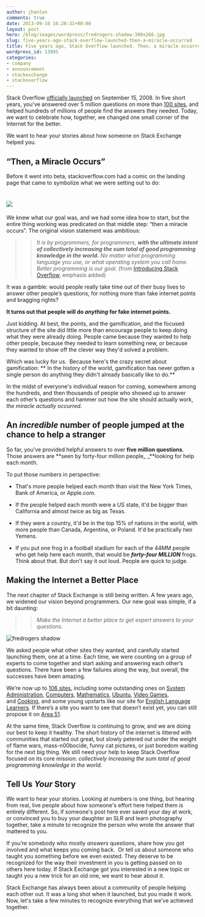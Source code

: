 ```yaml
---
author: jhanlon
comments: true
date: 2013-09-16 16:20:31+00:00
layout: post
hero: /blog/images/wordpress/fredrogers-shadow-300x266.jpg
slug: five-years-ago-stack-overflow-launched-then-a-miracle-occurred
title: Five years ago, Stack Overflow launched. Then, a miracle occurred.
wordpress_id: 13995
categories:
- company
- announcement
- stackexchange
- stackoverflow
---
```





Stack Overflow [officially launched](http://www.codinghorror.com/blog/2008/09/stack-overflow-none-of-us-is-as-dumb-as-all-of-us.html) on September 15, 2008. In five short years, you've answered over 5 million questions on more than [100 sites](http://stackexchange.com/sites), and helped hundreds of millions of people find the answers they needed. Today, we want to celebrate how, together, we changed one small corner of the Internet for the better.




We want to hear your stories about how someone on Stack Exchange helped you.





## “Then, a Miracle Occurs”




Before it went into beta, stackoverflow.com had a comic on the landing page that came to symbolize what we were setting out to do:





# [![](http://blog.stackoverflow.com/wp-content/uploads/then-a-miracle-occurs-cartoon.png)](http://blog.stackoverflow.com/2008/09/then-a-miracle-occurs-public-beta/)




We knew what our goal was, and we had some idea how to start, but the entire thing working was predicated on that middle step: “then a miracle occurs”. The original vision statement was ambitious:





<blockquote>

> 
> _It is by programmers, for programmers, **with the ultimate intent of collectively increasing the sum total of good programming knowledge in the world.** No matter what programming language you use, or what operating system you call home. Better programming is our goal._ (from [Introducing Stack Overflow](http://www.codinghorror.com/blog/2008/04/introducing-stackoverflow-com.html), emphasis added)
> 
> 
</blockquote>




It was a gamble: would people really take time out of their busy lives to answer other people’s questions, for nothing more than fake internet points and bragging rights?




**It turns out that people will do _anything_ for fake internet points.**




Just kidding. At best, the points, and the gamification, and the focused structure of the site did little more than encourage people to keep doing what they were already doing. People came because they wanted to help other people, because they needed to learn something new, or because they wanted to show off the clever way they'd solved a problem.


Which was lucky for us.  Because here's the crazy secret about gamification: ** In the history of the world, gamification has never gotten a single person do anything they didn't already basically like to do.**


In the midst of everyone's individual reason for coming, somewhere among the hundreds, and then thousands of people who showed up to answer each other’s questions and hammer out how the site should actually work, _the miracle actually occurred._





## An _incredible_ number of people jumped at the chance to help a stranger


So far, you've provided helpful answers to over **five million questions**. Those answers are **seen by forty-four million people_ _**looking for help each month.

To put those numbers in perspective:



	
  * That's more people helped each month than visit the New York Times, Bank of America, or Apple.com.

	
  * If the people helped each month were a US state, it'd be bigger than California and almost twice as big as Texas.

	
  * If they were a country, it'd be in the top 15% of nations in the world, with more people than Canada, Argentina, or Poland. It'd be practically _two_ Yemens.

	
  * If you put one frog in a football stadium for each of the 44MM people who get help here each month, that would be **_forty-four MILLION_** frogs. Think about that. But don't say it out loud. People are quick to judge.




## Making the Internet a Better Place




The next chapter of Stack Exchange is still being written. A few years ago, we widened our vision beyond programmers. Our new goal was simple, if a bit daunting:





<blockquote>

> 
> _Make the Internet a better place to get expert answers to your questions._
> 
> 
</blockquote>


![fredrogers shadow](/blog/images/wordpress/fredrogers-shadow-300x266.jpg)


We asked people what other sites they wanted, and carefully started launching them, one at a time. Each time, we were counting on a group of experts to come together and start asking and answering each other’s questions. There have been a few failures along the way, but overall, the successes have been amazing.


We’re now up to [106 sites](http://stackexchange.com/sites), including some outstanding ones on [System Administration](http://serverfault.com), [Computers](http://superuser.com), [Mathematics](http://math.stackexchange.com), [Ubuntu](http://askubuntu.com), [Video Games](http://arqade.com), and [Cooking](http://seasonedadvice.com), and some young upstarts like our site for [English Language Learners](http://ell.stackexchange.com/). If there’s a site you want to see that doesn’t exist yet, you can still propose it on [Area 51](http://area51.stackexchange.com).


At the same time, Stack Overflow is continuing to grow, and we are doing our best to keep it healthy. The short history of the internet is littered with communities that started out great, but slowly petered out under the weight of flame wars, mass-n00bocide, funny cat pictures, or just boredom waiting for the next big thing. We still need your help to keep Stack Overflow focused on its core mission: _collectively increasing the sum total of good programming knowledge in the world._





## Tell Us _Your_ Story




We want to hear your stories. Looking at numbers is one thing, but hearing from real, live people about how someone's effort here helped them is entirely different. So, if someone's post here ever saved your day at work, or convinced you to buy your daughter an SLR and learn photography together, take a minute to recognize the person who wrote the answer that mattered to you.




If you’re somebody who mostly _answers_ questions, share how you got involved and what keeps you coming back.  Or tell us about someone who taught you something before we even existed. They deserve to be recognized for the way their investment in you is getting passed on to others here today. If Stack Exchange got you interested in a new topic or taught you a new trick for an old one, we want to hear about it.


Stack Exchange has always been about a community of people helping each other out. It was a long shot when it launched, but you made it work. Now, let's take a few minutes to recognize everything that we've achieved together.


